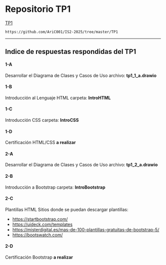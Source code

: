 # Repositorio TP1
[TP1](https://github.com/AriC001/IS2-2025/tree/master/TP1)

```
https://github.com/AriC001/IS2-2025/tree/master/TP1
```
---
## Indice de respuestas respondidas del TP1

#### 1-A
Desarrollar el Diagrama de Clases y Casos de Uso
archivo: **tp1_1_a.drawio**

#### 1-B
Introducción al Lenguaje HTML
carpeta: **IntroHTML**

#### 1-C
Introducción CSS
carpeta: **IntroCSS**

#### 1-D 
Certificación HTML/CSS
**a realizar**

#### 2-A
Desarrollar el Diagrama de Clases y Casos de Uso
archivo: **tp1_2_a.drawio**

#### 2-B
Introducción a Bootstrap
carpeta: **IntroBootstrap**

#### 2-C
Plantillas HTML
Sitios donde se puedan descargar plantillas:
* https://startbootstrap.com/
* https://uideck.com/templates
* https://misterdigital.es/mas-de-100-plantillas-gratuitas-de-bootstrap-5/
* https://bootswatch.com/

#### 2-D
Certificación Bootstrap
**a realizar**

